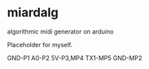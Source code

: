 # miardalg
algorithmic midi generator on arduino

Placeholder for myself.

GND-P1
A0-P2
5V-P3,MP4
TX1-MP5
GND-MP2

